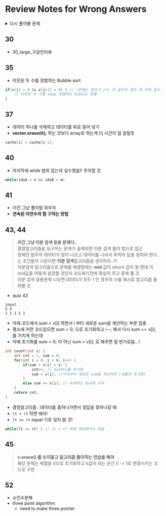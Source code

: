 # Review Notes for Wrong Answers

<details><summary>다시 풀어볼 문제</summary>
<p>
- 2020.12.11~ <br>
    - quiz 26 (병합정렬)<br>    
    - quiz 30(large)<br>
    - quiz 35 : 하나의 벡터만 선언하고  데이터 정렬<br>
    - quiz 36 삽입정렬 : 기업 손 코딩 문제 (강의 참고)<br>
    - quiz 37<br>
    - quiz 40 : MS_interview<br>
    - quiz 41 : 연속된 숫자 합 구하기 - 수리 센스<br>
    - quiz 43,44 : 또 !! 접근자체를 잘못했었음 - 결정알고리즘 - 생각의 전환 pleaz...<br>
    - quiz 45 : v.erase 를 쓰지 말고 풀이할 것<br>
    - quiz 51 : Dynamic Programming<br>
    - quiz 52 : 투포인트 알고리즘 - 외국기업에서 많이 면접에서 출제되는 문제<br>
    - quiz 53 : 16진수 변환 처리<br>
    - quiz 55 : 스택 <br>
- 2021.03~ <br>
</p>
</details>

## 30
- 30_large_구글인터뷰

## 35
- 이웃된 두 수를 정렬하는 Bubble sort
```c++
if(v[j] > 0 && v[j+1] < 0) { // j번째는 양수고 j+1 이 음수인 경우 즉 뒤에 음수의 데이터가 있는경우 
    // 이웃된 두 수를 swap 정렬하는 bubble 정렬
}
```

## 37
- 데이터 하나를 삭제하고 데이터를 뒤로 밀어 넣기
- **vector.erase(it);** 하는 것보다 array로 하는게 더 시간이 덜 걸릴듯

```c++
cache[i] = cache[i-1];
```

## 40
- 마지막에 while 범위 잡는데 실수했음!! 주의할 것

```c++
while(idxA < n && idxB < m)
```


## 41
- 이건 그냥 풀이법 외우자
- **연속된 자연수의 합 구하는 방법**

## 43, 44
> **이건 그냥 이분 검색 응용 문제다..**  
> 결정알고리즘을 요구하는 문제가 출제되면 이분 검색 풀이 법으로 접근  
> 정해진 범주의 데이터가 많이 나오고 데이터를 나눠서 최적의 답을 찾아야 한다..는 조건들이 나온다면 **이분 검색**알고리즘을 생각하자..!!!  
> 이분검색 알고리즘으로 문제를 해결할때는 **mid** 값이 return 값이 될 텐데 이 mid값을 어떻게 설정할 것인지 코드짜기전에 확실히 하고 문제 풀 것  
> 이분 검색 응용문제 나오면 데이터가 모두 1 인 경우의 수를 예시로 알고리즘 돌려볼 것

- quiz 43

```
input
5 4 
1 1 1 1 1
```
- 아래 코드에서 sum = v[i] 하면서 i 부터 새로운 sum을 계산하는 부분 집중
- 평소에 저런 코드있으면 sum = 0; 으로 초기화하고 i--; 해서 다시 sum += v[i]; 를 거치게 하는데
- 아예 초기화를 sum = 0; 이 아닌 sum = v[i]; 로 해주면 덜 번거로움...!

```c++
int count(int s) {
	int cnt = 1, sum = 0;
	for(int i = 0; i < n; i++) {
		if(sum + v[i] > s) {
			cnt++; // dvd하나를 추가해 
			sum = v[i]; //이곡부터 새로운 sum을 계산하자 (새롭게 초기화) 
		}
		else sum += v[i]; // 녹화하는 dvd에 누적 
	}
	return cnt; 
}
```

- 결정알고리즘 : 데이터를 좁혀나가면서 정답을 찾아나갈 때 
- `lt < rt` 하면 에러!
- `lt <= rt` equal 기호 잊지 말 것!

```c++
while(lt <= rt) { // lt < rt 하면 예외케이스 있음
```

## 45
> **v.erase() 를 쓰지말고 알고리즘 풀이하는 연습을 해야**   
> 해당 문제는 배열을 0으로 초기화하고 k값이 되는 순간 0 -> 1로 변경시키는 코드로 구현  

## 52
- 소인수분해
- three point algorithm
    - need to make three pointer
